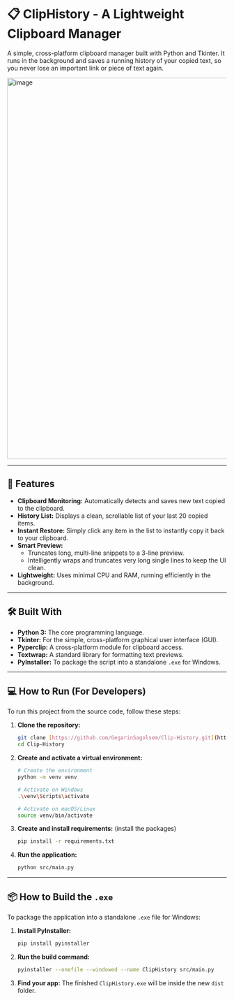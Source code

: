 # 📋 ClipHistory - A Lightweight Clipboard Manager

A simple, cross-platform clipboard manager built with Python and Tkinter. It runs in the background and saves a running history of your copied text, so you never lose an important link or piece of text again.

<img width="675" height="873" alt="image" src="https://github.com/user-attachments/assets/253c612a-8a21-4095-9a56-5a3497c5a602" />

---

## 🚀 Features

- **Clipboard Monitoring:** Automatically detects and saves new text copied to the clipboard.
- **History List:** Displays a clean, scrollable list of your last 20 copied items.
- **Instant Restore:** Simply click any item in the list to instantly copy it back to your clipboard.
- **Smart Preview:**
  - Truncates long, multi-line snippets to a 3-line preview.
  - Intelligently wraps and truncates very long single lines to keep the UI clean.
- **Lightweight:** Uses minimal CPU and RAM, running efficiently in the background.

---

## 🛠️ Built With

- **Python 3:** The core programming language.
- **Tkinter:** For the simple, cross-platform graphical user interface (GUI).
- **Pyperclip:** A cross-platform module for clipboard access.
- **Textwrap:** A standard library for formatting text previews.
- **PyInstaller:** To package the script into a standalone `.exe` for Windows.

---

## 💻 How to Run (For Developers)

To run this project from the source code, follow these steps:

1.  **Clone the repository:**

    ```bash
    git clone [https://github.com/GegarinSagolsem/Clip-History.git](https://github.com/GegarinSagolsem/Clip-History.git)
    cd Clip-History
    ```

2.  **Create and activate a virtual environment:**

    ```bash
    # Create the environment
    python -m venv venv

    # Activate on Windows
    .\venv\Scripts\activate

    # Activate on macOS/Linux
    source venv/bin/activate
    ```

3.  **Create and install requirements:**
    (install the packages)

    ```bash
    pip install -r requirements.txt
    ```

4.  **Run the application:**
    ```bash
    python src/main.py
    ```

---

## 📦 How to Build the `.exe`

To package the application into a standalone `.exe` file for Windows:

1.  **Install PyInstaller:**

    ```bash
    pip install pyinstaller
    ```

2.  **Run the build command:**

    ```bash
    pyinstaller --onefile --windowed --name ClipHistory src/main.py
    ```

3.  **Find your app:**
    The finished `ClipHistory.exe` will be inside the new `dist` folder.
